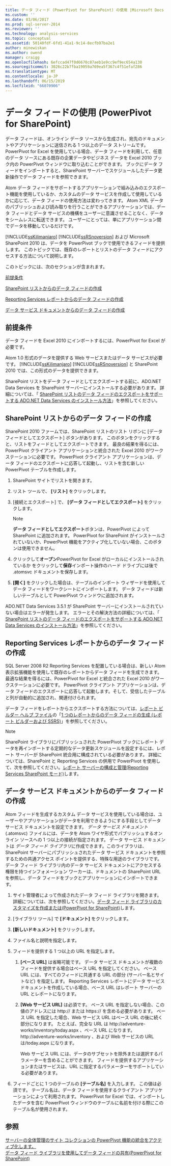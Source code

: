 ```yaml
---
title: データ フィード (PowerPivot for SharePoint) の使用 |Microsoft Docs
ms.custom: ''
ms.date: 03/06/2017
ms.prod: sql-server-2014
ms.reviewer: ''
ms.technology: analysis-services
ms.topic: conceptual
ms.assetid: 50140fdf-6fd1-41a1-9c14-8ecfb97ba2e1
author: minewiskan
ms.author: owend
manager: craigg
ms.openlocfilehash: 6efccad47f0d6670c87aeb1e9cc9ef9ec654a138
ms.sourcegitcommit: 3026c22b7fba19059a769ea5f367c4f51efaf286
ms.translationtype: MT
ms.contentlocale: ja-JP
ms.lasthandoff: 06/15/2019
ms.locfileid: "66070906"
---
```

# <a name="use-data-feeds-powerpivot-for-sharepoint"></a>データ フィードの使用 (PowerPivot for SharePoint)
  データ フィードは、オンライン データ ソースから生成され、宛先のドキュメントやアプリケーションに送信される 1 つ以上のデータ ストリームです。 PowerPivot for Excel を使用している場合、データ フィードを利用して、任意のデータ ソースにある既存の企業データやビジネス データを Excel 2010 ブック内の PowerPivot ウィンドウに取り込むことができます。 ブックにデータ フィードをインポートすると、SharePoint サーバーでスケジュールしたデータ更新操作でデータ フィードを参照できます。  
  
 Atom データ フィードをサポートするアプリケーションで組み込みのエクスポート機能を使用しているか、カスタムのデータ サービスを作成して使用しているかに応じて、データ フィードの使用方法は変わってきます。 Atom XML データのパブリッシュおよび読み取りを行うことができるアプリケーションでは、データ フィードとデータ サービスの機構をユーザーに意識させることなく、データをシームレスに転送できます。 ユーザーにとっては、単にアプリケーション間でデータを移動しているだけです。  
  
 [!INCLUDE[ssKilimanjaro](../../includes/sskilimanjaro-md.md)] [!INCLUDE[ssRSnoversion](../../includes/ssrsnoversion-md.md)] および Microsoft SharePoint 2010 は、データを PowerPivot ブックで使用できるフィードを提供します。 このトピックでは、既存のレポートとリストのデータ フィードにアクセスする方法について説明します。  
  
 このトピックには、次のセクションが含まれます。  
  
 [前提条件](#prereq)  
  
 [SharePoint リストからのデータ フィードの作成](#sharepointlist)  
  
 [Reporting Services レポートからのデータ フィードの作成](#rsreport)  
  
 [データ サービス ドキュメントからのデータ フィードの作成](#dsdoc)  
  
##  <a name="prereq"></a> 前提条件  
 データ フィードを Excel 2010 にインポートするには、PowerPivot for Excel が必要です。  
  
 Atom 1.0 形式のデータを提供する Web サービスまたはデータ サービスが必要です。 [!INCLUDE[ssKilimanjaro](../../includes/sskilimanjaro-md.md)] [!INCLUDE[ssRSnoversion](../../includes/ssrsnoversion-md.md)] と SharePoint 2010 では、この形式のデータを提供できます。  
  
 SharePoint リストをデータ フィードとしてエクスポートする前に、ADO.NET Data Services を SharePoint サーバーにインストールする必要があります。 詳細については、「 [SharePoint リストのデータ フィードのエクスポートをサポートする ADO.NET Data Services のインストール方法](../../sql-server/install/install-ado-net-data-services-to-support-data-feed-exports-of-sharepoint-lists.md)」を参照してください。  
  
##  <a name="sharepointlist"></a> SharePoint リストからのデータ フィードの作成  
 SharePoint 2010 ファームでは、SharePoint リストのリスト リボンに [データ フィードとしてエクスポート] ボタンがあります。 このボタンをクリックすると、リストをフィードとしてエクスポートできます。 最良の結果を得るには、PowerPivot クライアント アプリケーションと統合された Excel 2010 がワークステーションに必要です。 PowerPivot クライアント アプリケーションは、データ フィードのエクスポートに応答して起動し、リストを含む新しい PowerPivot テーブルを作成します。  
  
1.  SharePoint サイトでリストを開きます。  
  
2.  リスト ツールで、 **[リスト]** をクリックします。  
  
3.  [接続とエクスポート] で、 **[データ フィードとしてエクスポート]** をクリックします。  
  
    > [!NOTE]  
    >  **データ フィードとしてエクスポート**ボタンは、PowerPivot によって SharePoint に追加されます。 PowerPivot for SharePoint がインストールされていないか、PowerPivot 機能をアクティブ化していない場合、このボタンは使用できません。  
  
4.  クリックして**オープン**PowerPivot for Excel がローカルにインストールされているか をクリックして**保存**インポート操作のハード ドライブには後で .atomsvc ドキュメントを保存します。  
  
5.  **[開く]** をクリックした場合は、テーブルのインポート ウィザードを使用してデータ フィードをワークシートにインポートします。 データ フィードは新しいテーブルとして PowerPivot ウィンドウに追加されます。  
  
 ADO.NET Data Services 3.5.1 が SharePoint サーバーにインストールされていない場合はエラーが発生します。 エラーとその解決方法の詳細については、「 [SharePoint リストのデータ フィードのエクスポートをサポートする ADO.NET Data Services のインストール方法](../../sql-server/install/install-ado-net-data-services-to-support-data-feed-exports-of-sharepoint-lists.md)」を参照してください。  
  
##  <a name="rsreport"></a> Reporting Services レポートからのデータ フィードの作成  
 SQL Server 2008 R2 Reporting Services を配置している場合は、新しい Atom 表示拡張機能を使用して既存のレポートからデータ フィードを生成できます。 最適な結果を得るには、PowerPivot for Excel と統合された Excel 2010 がワークステーションに必要です。 PowerPivot クライアント アプリケーションは、データ フィードのエクスポートに応答して起動します。そして、受信したテーブルと列が自動的に追加され、関連付けられます。  
  
 データ フィードをレポートからエクスポートする方法については、[レポート ビルダー ヘルプ ファイル](https://go.microsoft.com/fwlink/?LinkId=154494)の「[1 つのレポートからのデータ フィードの生成 (レポート ビルダーおよび SSRS)](../../reporting-services/report-builder/generate-data-feeds-from-a-report-report-builder-and-ssrs.md)」を参照してください。  
  
> [!NOTE]  
>  SharePoint ライブラリにパブリッシュされた PowerPivot ブックにレポート データを再インポートする定期的なデータ更新スケジュールを設定するには、レポート サーバーが SharePoint 統合用に構成されている必要があります。 詳細については、SharePoint と Reporting Services の併用で PowerPivot を使用して、次を参照してください。[レポート サーバーの構成と管理&#40;Reporting Services SharePoint モード&#41;](../../reporting-services/configure-administer-report-server-reporting-services-sharepoint-mode.md)します。  
  
##  <a name="dsdoc"></a> データ サービス ドキュメントからのデータ フィードの作成  
 Atom フィードを生成するカスタム データ サービスを使用している場合は、ユーザーやアプリケーションがデータを利用できるようにする手段としてデータ サービス ドキュメントを設定できます。 *データ サービス ドキュメント* (.atomsvc) ファイルには、データを Atom ワイヤ形式でパブリッシュするオンライン ソースへの 1 つ以上の接続が指定されます。 データ サービス ドキュメントは *データ フィード ライブラリ*に作成できます。このライブラリは、SharePoint サーバーにパブリッシュされたデータ サービス ドキュメントを参照するための共通アクセス ポイントを提供する、特殊な用途のライブラリです。 データ フィード ライブラリ内のデータ サービス ドキュメントにアクセスする権限を持つインフォメーション ワーカーは、ドキュメントの SharePoint URL を参照し、データ フィードをブックとアプリケーションにインポートできます。  
  
1.  サイト管理者によって作成されたデータ フィード ライブラリを開きます。 詳細については、次を参照してください。[データ フィード ライブラリのカスタマイズを作成または&#40;PowerPivot for SharePoint&#41;](create-or-customize-a-data-feed-library-power-pivot-for-sharepoint.md)します。  
  
2.  [ライブラリ ツール] で **[ドキュメント]** をクリックします。  
  
3.  **[新しいドキュメント]** をクリックします。  
  
4.  ファイル名と説明を指定します。  
  
5.  フィードを提供する 1 つ以上の URL を指定します。  
  
    1.  **[ベース URL]** は省略可能です。 データ サービス ドキュメントが複数のフィードを提供する場合はベース URL を指定してください。 ベース URL には、すべてのフィードに共通する URL の部分 (サーバー名とサイトなど) を指定します。 Reporting Services レポートにデータ サービス ドキュメントを作成している場合、ベース URL はレポート サーバーの URL とレポートになります。  
  
    2.  **[Web サービス URL]** は必須です。 ベース URL を指定しない場合、この値のアドレスには http:// または https:// を含める必要があります。 ベース URL を指定した場合、Web サービス URL はベース URL の後に続く部分になります。 たとえば、完全な URL は http://adventure-works/inventory/today.aspx 、ベース URL になります。 http://adventure-works/inventory 、および Web サービスの URL は/today.aspx になります。  
  
         Web サービス URL には、データのサブセットを除外または選択するパラメーターを含めることができます。 フィードを提供するアプリケーションまたはサービスは、URL に指定するパラメーターをサポートしている必要があります。  
  
6.  フィードごとに 1 つのテーブルの **[テーブル名]** を入力します。 この値は必須です。 テーブル名は、データ フィードを使用するクライアント アプリケーションによって利用されます。 PowerPivot for Excel では、インポートしたデータを含む PowerPivot ウィンドウのテーブルに名前を付ける際にこのテーブル名が使用されます。  
  
## <a name="see-also"></a>参照  
 [サーバーの全体管理のサイト コレクションの PowerPivot 機能の統合をアクティブ化します。](activate-power-pivot-integration-for-site-collections-in-ca.md)   
 [データ フィード ライブラリを使用してデータ フィードの共有&#40;PowerPivot for SharePoint&#41;](share-data-feeds-using-a-data-feed-library-power-pivot-for-sharepoint.md)  
  
  

